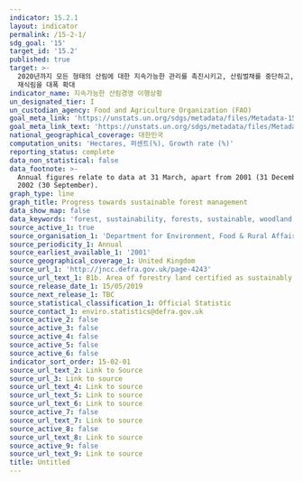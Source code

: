```yaml
---
indicator: 15.2.1
layout: indicator
permalink: /15-2-1/
sdg_goal: '15'
target_id: '15.2'
published: true
target: >-
  2020년까지 모든 형태의 산림에 대한 지속가능한 관리를 촉진시키고, 산림벌채를 중단하고, 황폐화된 산림을 복원하고 전 세계적으로 조림과
  재식림을 대폭 확대 
indicator_name: 지속가능한 산림경영 이행상황
un_designated_tier: I
un_custodian_agency: Food and Agriculture Organization (FAO)
goal_meta_link: 'https://unstats.un.org/sdgs/metadata/files/Metadata-15-02-01.pdf'
goal_meta_link_text: 'https://unstats.un.org/sdgs/metadata/files/Metadata-15-02-01.pdf'
national_geographical_coverage: 대한민국
computation_units: 'Hectares, 퍼센트(%), Growth rate (%)'
reporting_status: complete
data_non_statistical: false
data_footnote: >-
  Annual figures relate to data at 31 March, apart from 2001 (31 December) and
  2002 (30 September).
graph_type: line
graph_title: Progress towards sustainable forest management
data_show_map: false
data_keywords: 'forest, sustainability, forests, sustainable, woodland'
source_active_1: true
source_organisation_1: 'Department for Environment, Food & Rural Affairs (Defra)'
source_periodicity_1: Annual
source_earliest_available_1: '2001'
source_geographical_coverage_1: United Kingdom
source_url_1: 'http://jncc.defra.gov.uk/page-4243'
source_url_text_1: B1b. Area of forestry land certified as sustainably managed
source_release_date_1: 15/05/2019
source_next_release_1: TBC
source_statistical_classification_1: Official Statistic
source_contact_1: enviro.statistics@defra.gov.uk
source_active_2: false
source_active_3: false
source_active_4: false
source_active_5: false
source_active_6: false
indicator_sort_order: 15-02-01
source_url_text_2: Link to Source
source_url_3: Link to source
source_url_text_4: Link to source
source_url_text_5: Link to source
source_url_text_6: Link to source
source_active_7: false
source_url_text_7: Link to source
source_active_8: false
source_url_text_8: Link to source
source_active_9: false
source_url_text_9: Link to source
title: Untitled
---
```

